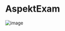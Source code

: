 ﻿# AspektExam
![image](https://github.com/4emar/AspektExam/assets/81175325/042e3935-4f89-43a8-8ad3-340f8ba395bb)
